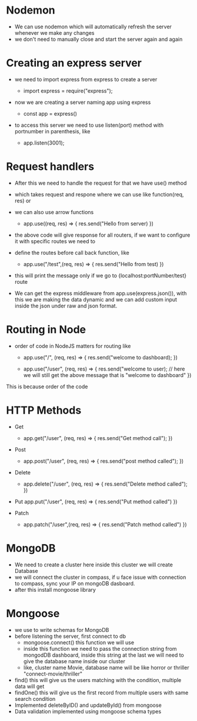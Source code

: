 # Nodemon

- We can use nodemon which will automatically refresh the server whenever we make any changes
- we don't need to manually close and start the server again and again

# Creating an express server

- we need to import express from express to create a server

  - import express = require("express");

- now we are creating a server naming app using express

  - const app = express()

- to access this server we need to use listen(port) method with portnumber in parenthesis, like

  - app.listen(3001);

# Request handlers

- After this we need to handle the request for that we have use() method
- which takes request and respone where we can use like function(req, res) or
- we can also use arrow functions

  - app.use((req, res) => {
    res.send("Hello from server)
    })

- the above code will give response for all routers, if we want to configure it with specific routes we need to
- define the routes before call back function, like
  - app.use("/test",(req, res) => {
    res.send("Hello from test)
    })
- this will print the message only if we go to {localhost:portNumber/test} route

- We can get the express middleware from app.use(express.json()), with this we are making the data dynamic
  and we can add custom input inside the json under raw and json format.

# Routing in Node

- order of code in NodeJS matters for routing like

  - app.use("/", (req, res) => {
    res.send("welcome to dashboard);
    })

  - app.use("/user", (req, res) => {
    res.send("welcome to user); // here we will still get the above message that is "welcome to dashboard"
    })

This is because order of the code

# HTTP Methods

- Get

  - app.get("/user", (req, res) => {
    res.send("Get method call");
    })

- Post

  - app.post("/user", (req, res) => {
    res.send("post method called");
    })

- Delete

  - app.delete("/user", (req, res) => {
    res.send("Delete method called");
    })

- Put
  app.put("/user", (req, res) => {
  res.send("Put method called")
  })

- Patch
  - app.patch("/user",(req, res) => {
    res.send("Patch method called")
    })

# MongoDB

- We need to create a cluster here inside this cluster we will create Database
- we will connect the cluster in compass, if u face issue with connection to compass, sync your IP on mongoDB
  dasboard.
- after this install mongoose library

# Mongoose

- we use to write schemas for MongoDB
- before listening the server, first connect to db
  - mongoose.connect() this function we will use
  - inside this function we need to pass the connection string from mongodDB dashboard, inside this string at the last we will need to give the database name inside our cluster
  - like, cluster name Movie, database name will be like horror or thriller
    "connect-movie/thriller"
- find() this will give us the users matching with the condition, multiple data will get
- findOne() this will give us the first record from multiple users with same search condition
- Implemented deleteByID() and updateById() from mongoose
- Data validation implemented using mongoose schema types
